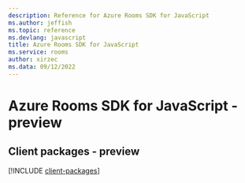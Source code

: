 ```yaml
---
description: Reference for Azure Rooms SDK for JavaScript
ms.author: jeffish
ms.topic: reference
ms.devlang: javascript
title: Azure Rooms SDK for JavaScript
ms.service: rooms
author: xirzec
ms.data: 09/12/2022
---
```

# Azure Rooms SDK for JavaScript - preview

## Client packages - preview
[!INCLUDE [client-packages](rooms-client-index.md)]
